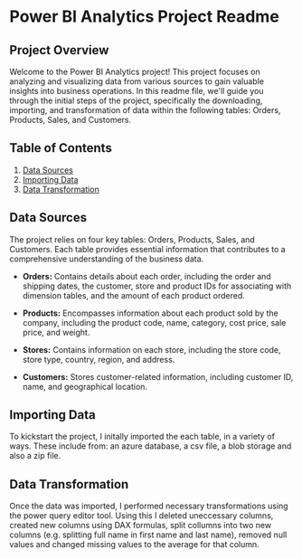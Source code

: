 # Power BI Analytics Project Readme


## Project Overview

Welcome to the Power BI Analytics project! This project focuses on analyzing and visualizing data from various sources to gain valuable insights into business operations. In this readme file, we'll guide you through the initial steps of the project, specifically the downloading, importing, and transformation of data within the following tables: Orders, Products, Sales, and Customers.


## Table of Contents

1. [Data Sources](#data-sources)
2. [Importing Data](#importing-data)
3. [Data Transformation](#data-transformation)


## Data Sources

The project relies on four key tables: Orders, Products, Sales, and Customers. Each table provides essential information that contributes to a comprehensive understanding of the business data.

- **Orders:** Contains details about each order, including the order and shipping dates, the customer, store and product IDs for associating with dimension tables, and the amount of each product ordered.

- **Products:** Encompasses information about each product sold by the company, including the product code, name, category, cost price, sale price, and weight.

- **Stores:** Contains information on each store, including the store code, store type, country, region, and address.

- **Customers:** Stores customer-related information, including customer ID, name, and geographical location.


## Importing Data

To kickstart the project, I initally imported the each table, in a variety of ways. These include from: an azure database, a csv file, a blob storage and also a zip file.

## Data Transformation

Once the data was imported, I performed  necessary transformations using the power query editor tool. Using this I deleted uneccessary columns, created new columns using DAX formulas, split collumns into two new columns (e.g. splitting full name in first name and last name), removed null values and changed  missing values to the average for that column.

